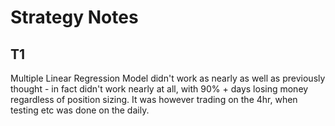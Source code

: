 # Strategy Notes 

## T1

Multiple Linear Regression Model didn't work as nearly as well as previously thought - in fact didn't work nearly at all, with 90% + days losing money regardless of position sizing. It was however trading on the 4hr, when testing etc was done on the daily.

